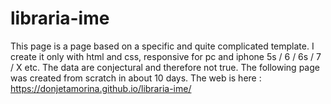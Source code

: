# libraria-ime
This page is a page based on a specific and quite complicated template. I create it only with html and css, responsive for pc and iphone 5s / 6 / 6s / 7 / X etc. The data are conjectural and therefore not true. The following page was created from scratch in about 10 days. The web is here : https://donjetamorina.github.io/libraria-ime/
